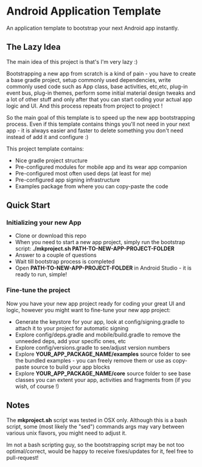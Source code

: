 # Android Application Template
An application template to bootstrap your next Android app instantly.

## The Lazy Idea

The main idea of this project is that's I'm very lazy :) 

Bootstrapping a new app from scratch is a kind of pain - you have to create a base gradle project,
setup commonly used dependencies, write commonly used code such as App class, base activities, etc,etc,
plug-in event bus, plug-in themes, perform some initial material design tweaks and a lot of other stuff and
only after that you can start coding your actual app logic and UI. And this process repeats from project to project !

So the main goal of this template is to speed up the new app bootstrapping process. Even if this template
contains things you'll not need in your next app - it is always easier and faster to delete something you don't need instead
of add it and configure :)

This project template contains:

- Nice gradle project structure
- Pre-configured modules for mobile app and its wear app companion
- Pre-configured most often used deps (at least for me)
- Pre-configured app signing infrastructure
- Examples package from where you can copy-paste the code


## Quick Start

### Initializing your new App
- Clone or download this repo
- When you need to start a new app project, simply run the bootstrap script: __./mkproject.sh PATH-TO-NEW-APP-PROJECT-FOLDER__
- Answer to a couple of questions
- Wait till bootstrap process is completed
- Open __PATH-TO-NEW-APP-PROJECT-FOLDER__ in Android Studio - it is ready to run, simple!

### Fine-tune the project
Now you have your new app project ready for coding your great UI and logic, however you might want to fine-tune your new app project:

- Generate the keystore for your app, look at config/signing.gradle to attach it to your project for automatic signing
- Explore config/deps.gradle and mobile/build.gradle to remove the unneeded deps, add your specific ones, etc
- Explore config/versions.gradle to see/adjust version numbers
- Explore __YOUR_APP_PACKAGE_NAME/examples__ source folder to see the bundled examples - you can freely remove them or use as copy-paste source to build your app blocks
- Explore __YOUR_APP_PACKAGE_NAME/core__ source folder to see base classes you can extent your app, activities and fragments from (if you wish, of course !)


## Notes
The __mkproject.sh__ script was tested in OSX only. Although this is a bash script, some (most likely the "sed") commands args may vary between various unix flavors, you might need to adjust it.

Im not a bash scripting guy, so the bootstrapping script may be not too optimal/correct, would be happy to receive fixes/updates for it, feel free to pull-request!
